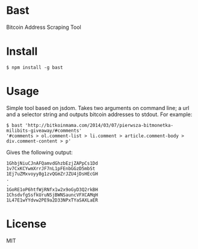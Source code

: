 # Bast

Bitcoin Address Scraping Tool

# Install

```
$ npm install -g bast
```

# Usage

Simple tool based on jsdom. Takes two arguments on command line; a url and a selector string and outputs bitcoin addresses to stdout. For example:

```
$ bast 'http://bitkoinmama.com/2014/03/07/pierwsza-bitmonetka-milibits-giveaway/#comments'
'#comments > ol.comment-list > li.comment > article.comment-body > div.comment-content > p'
```

Gives the following output:

```
1GhbjNiuCJnAFQamvdGhzbEzjZAPpCs1Dd
1v7CxKCYwmXrrJF7nL1pFEnbGGzD5mbSt
1Ej7uZMxvoyy8g1zvQGmZrJZU4jDsHEcGH
.
.
1GoRE1oP6htfWjRNfx1w2x9oGyD3Q2rkBH
1ChsdvfgSsfkUruNSjBWNSauncVFXCAMqH
1L47E1wYYdvw2PE9a2D33NPxTYaSAXLaER
```

# License

MIT